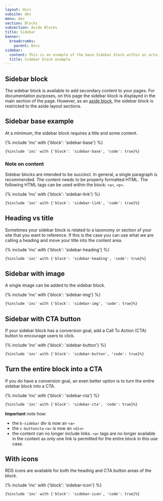 ```yaml
---
layout: docs
subsite: dev
menu: dev
section: Blocks
subsection: Aside Blocks
title: Sidebar
banner:
  breadcrumbs:
    parent: Docs
sidebar:
  content: This is an example of the base Sidebar block within an actual aside section.
  title: Sidebar block example
---
```

## Sidebar block

The sidebar block is available to add secondary content to your pages. For documentation purposes, on this page the sidebar block is displayed in the main section of the page. However, as an [aside block](#), the sidebar block is restricted to the aside layout sections.

## Sidebar base example

At a minimum, the sidebar block requires a title and some content. 

{% include 'inc' with {'block': 'sidebar-base'} %}

```HTML
{%include 'inc' with {'block': 'sidebar-base', 'code': true}%}
```
### Note on content

Sidebar blocks are intended to be succinct. In general, a single paragraph is recommended. The content needs to be properly formatted HTML. The following HTML tags can be used within the block: `<a>`, `<p>`.

{% include 'inc' with {'block': 'sidebar-link'} %}

```HTML
{%include 'inc' with {'block': 'sidebar-link', 'code': true}%}
```

## Heading vs title

Sometimes your sidebar block is related to a taxonomy or section of your site that you want to reference. If this is the case you can use what we are calling a heading and move your title into the content area.

{% include 'inc' with {'block': 'sidebar-heading'} %}

```HTML
{%include 'inc' with {'block': 'sidebar-heading', 'code': true}%}
```

## Sidebar with image

A single image can be added to the sidebar block.

{% include 'inc' with {'block': 'sidebar-img'} %}

```HTML
{%include 'inc' with {'block': 'sidebar-img', 'code': true}%}
```

## Sidebar with CTA button

If your sidebar block has a conversion goal, add a Call To Action (CTA) button to encourage users to click.

{% include 'inc' with {'block': 'sidebar-button'} %}

```HTML
{%include 'inc' with {'block': 'sidebar-button', 'code': true}%}
```

## Turn the entire block into a CTA

If you do have a conversion goal, an even better option is to turn the entire sidebar block into a CTA.

{% include 'inc' with {'block': 'sidebar-cta'} %}

```HTML
{%include 'inc' with {'block': 'sidebar-cta', 'code': true}%}
```

**Important** note how:

* the `b-sidebar` div is now an `<a>`
* the `c-buttoncta` `<a>` is now an `<div>`
* the content can no longer include links. `<a>` tags are no longer available in the content as only one link is permitted for the entire block in this use case.

## With icons

RDS icons are available for both the heading and CTA button areas of the block.

{% include 'inc' with {'block': 'sidebar-icon'} %}

```HTML
{%include 'inc' with {'block': 'sidebar-icon', 'code': true}%}
```
